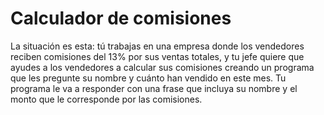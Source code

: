 # Calculador de comisiones

La situación es esta: tú trabajas en una empresa donde los vendedores reciben comisiones
del 13% por sus ventas totales, y tu jefe quiere que ayudes a los vendedores a calcular sus
comisiones creando un programa que les pregunte su nombre y cuánto han vendido en este
mes. Tu programa le va a responder con una frase que incluya su nombre y el monto que le
corresponde por las comisiones.